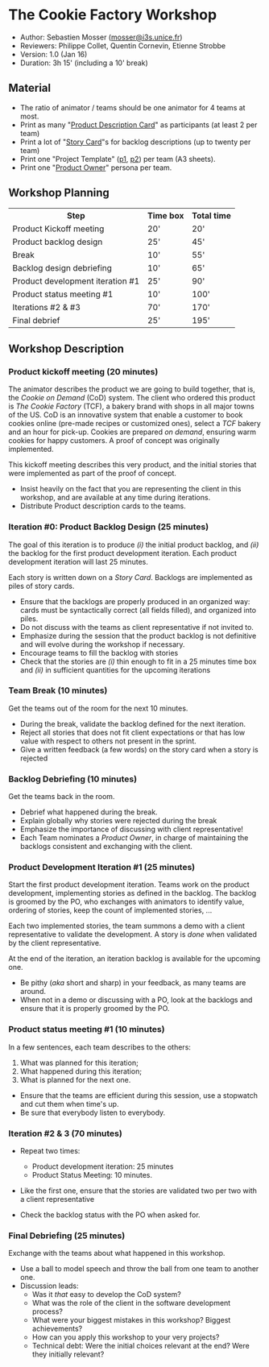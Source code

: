 # The Cookie Factory Workshop

  - Author: Sebastien Mosser ([mosser@i3s.unice.fr](mosser@i3s.unice.fr))
  - Reviewers: Philippe Collet, Quentin Cornevin, Etienne Strobbe
  - Version: 1.0 (Jan 16)
  - Duration: 3h 15' (including a 10' break)

## Material

  - The ratio of animator / teams should be one animator for 4 teams at most.
  - Print as many "[Product Description Card](docs/Product_Description_FR.pdf)" as participants (at least 2 per team)
  - Print a lot of "[Story Card](docs/Story_cards_A4.pdf)"s for backlog descriptions (up to twenty per team)
  - Print one "Project Template" ([p1](docs/template_backlog_a3.pdf), [p2](docs/template_iterations_A3.pdf)) per team (A3 sheets).
  - Print one "[Product Owner](docs/product_owner.jpg)" persona per team.
  


## Workshop Planning

<html>
<div align="center">
  <table>
    <tr><th>Step</th><th>Time box</th><th>Total time</th></tr>
    <tr><td>Product Kickoff meeting</td><td>20'</td><td>20'</td></tr>
    <tr><td>Product backlog design</td><td>25'</td><td>45'</td></tr>
    <tr><td>Break</td><td>10'</td><td>55'</td></tr>
    <tr><td>Backlog design debriefing</td><td>10'</td><td>65'</td></tr>
    <tr><td>Product development iteration #1</td><td>25'</td><td>90'</td></tr>
    <tr><td>Product status meeting #1</td><td>10'</td><td>100'</td></tr>
    <tr><td>Iterations #2 &amp; #3</td><td>70'</td><td>170'</td></tr>
    <tr><td>Final debrief</td><td>25'</td><td>195'</td></tr>
  </table>
</div>
</html>

## Workshop Description

### Product kickoff meeting (20 minutes)

The animator describes the product we are going to build together, that is, the _Cookie on Demand_ (CoD) system. The client who ordered this product is _The Cookie Factory_ (TCF), a bakery brand with shops in all major towns of the US. CoD is an innovative system that enable a customer to book cookies online (pre-made recipes or customized ones), select a _TCF_ bakery and an hour for pick-up. Cookies are prepared _on demand_, ensuring warm cookies for happy customers. A proof of concept was originally implemented. 

This kickoff meeting describes this very product, and the initial stories that were implemented as part of the proof of concept.

  - Insist heavily on the fact that you are representing the client in this workshop, and are available at any time during iterations. 
  - Distribute Product description cards to the teams.

### Iteration #0: Product Backlog Design (25 minutes)

The goal of this iteration is to produce _(i)_ the initial product backlog, and _(ii)_ the backlog for the first product development iteration. Each product development iteration will last 25 minutes.

Each story is written down on a _Story Card_. Backlogs are implemented as piles of story cards.

  - Ensure that the backlogs are properly produced in an organized way: cards must be syntactically correct (all fields filled), and organized into piles.
  - Do not discuss with the teams as client representative if not invited to.
  - Emphasize during the session that the product backlog is not definitive and will evolve during the workshop if necessary.
  - Encourage teams to fill the backlog with stories
  - Check that the stories  are _(i)_ thin enough to fit in a 25 minutes time box and _(ii)_ in sufficient quantities for the upcoming iterations
  
### Team Break (10 minutes)

Get the teams out of the room for the next 10 minutes.

  - During the break, validate the backlog defined for the next iteration. 
  - Reject all stories that does not fit client expectations or that has low value with respect to others not present in the sprint.
  - Give a written feedback (a few words) on the story card when a story is rejected

### Backlog Debriefing (10 minutes)

Get the teams back in the room. 

  - Debrief what happened during the break. 
  - Explain globally why stories were rejected during the break
  - Emphasize the importance of discussing with client representative!
  - Each Team nominates a _Product Owner_, in charge of maintaining the backlogs consistent and exchanging with the client.

### Product Development Iteration #1 (25 minutes)

Start the first product development iteration. Teams work on the product development, implementing stories as defined in the backlog. The backlog is groomed by the PO, who exchanges with animators to identify value, ordering of stories, keep the count of implemented stories, ... 

Each two implemented stories, the team summons a demo with a client representative to validate the development. A story is _done_ when validated by the client representative.

At the end of the iteration, an iteration backlog is available for the upcoming one.

  - Be pithy (_aka_ short and sharp) in your feedback, as many teams are around.
  - When not in a demo or discussing with a PO, look at the backlogs and ensure that it is properly groomed by the PO. 

### Product status meeting #1 (10 minutes)

In a few sentences, each team describes to the others:

  1. What was planned for this iteration;
  2. What happened during this iteration;
  3. What is planned for the next one.


  - Ensure that the teams are efficient during this session, use a stopwatch and cut them when time's up.
  - Be sure that everybody listen to everybody.

### Iteration #2 & 3 (70 minutes)

  - Repeat two times:
    - Product development iteration: 25 minutes
    - Product Status Meeting: 10 minutes.

  - Like the first one, ensure that the stories are validated two per two with a client representative
  - Check the backlog status with the PO when asked for.

### Final Debriefing (25 minutes)

Exchange with the teams about what happened in this workshop. 


  - Use a ball to model speech and throw the ball from one team to another one.
  - Discussion leads:
    - Was it _that_ easy to develop the CoD system?
    - What was the role of the client in the software development process?
    - What were your biggest mistakes in this workshop? Biggest achievements?
    - How can you apply this workshop to your very projects?
    - Technical debt: Were the initial choices relevant at the end? Were they initially relevant?
